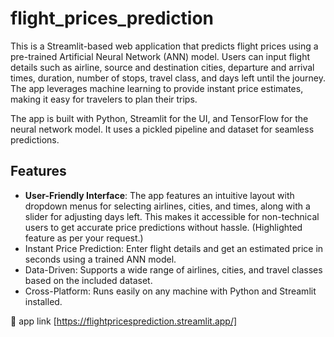 # flight_prices_prediction

This is a Streamlit-based web application that predicts flight prices using a pre-trained Artificial Neural Network (ANN) model. Users can input flight details such as airline, source and destination cities, departure and arrival times, duration, number of stops, travel class, and days left until the journey. The app leverages machine learning to provide instant price estimates, making it easy for travelers to plan their trips.

The app is built with Python, Streamlit for the UI, and TensorFlow for the neural network model. It uses a pickled pipeline and dataset for seamless predictions.


## Features

- **User-Friendly Interface**: The app features an intuitive layout with dropdown menus for selecting airlines, cities, and times, along with a slider for adjusting days left. This makes it accessible for non-technical users to get accurate price predictions without hassle. (Highlighted feature as per your request.)
- Instant Price Prediction: Enter flight details and get an estimated price in seconds using a trained ANN model.
- Data-Driven: Supports a wide range of airlines, cities, and travel classes based on the included dataset.
- Cross-Platform: Runs easily on any machine with Python and Streamlit installed.


🚀 app link
[https://flightpricesprediction.streamlit.app/] 
